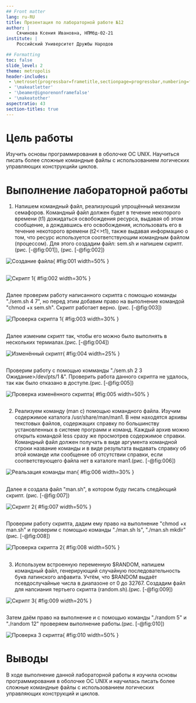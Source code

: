```yaml
---
## Front matter
lang: ru-RU
title: Презентация по лабораторной работе №12
author: |
	Сячинова Ксения Ивановна, НПМбд-02-21
institute: |
	Российский Университет Дружбы Народов

## Formatting
toc: false
slide_level: 2
theme: metropolis
header-includes: 
 - \metroset{progressbar=frametitle,sectionpage=progressbar,numbering=fraction}
 - '\makeatletter'
 - '\beamer@ignorenonframefalse'
 - '\makeatother'
aspectratio: 43
section-titles: true
---
```

# Цель работы

Изучить основы программирования в оболочке ОС UNIX. Научиться писать более сложные командные файлы с использованием логических управляющих конструкцийи циклов.

# Выполнение лабораторной работы

1. Напишем командный файл, реализующий упрощённый механизм семафоров. Командный файл должен будет в течение некоторого времени (t1) дожидаться освобождения ресурса, выдавая об этом сообщение, а дождавшись его освобождения, использовать его в течение некоторого времени (t2<>t1), также выдавая информацию о том, что ресурс используется соответствующим командным файлом (процессом). Для этого создадим файл: sem.sh и напишем скрипт.  (рис. [-@fig:001]), (рис. [-@fig:002])

![Создание файла](image/1.png){ #fig:001 width=50% }

##

![Скрипт 1](image/2.png){ #fig:002 width=30% }

##

Далее проверим работу написанного скрипта с помощью команды "./sem.sh 4 7", но перед этим добавим право на выполнение командой "chmod +x sem.sh". Скрипт работает верно. (рис. [-@fig:003])

![Проверка скрипта 1](image/3.png){ #fig:003 width=30% }

##

Далее изменим скрипт так, чтобы его можно было выполнять в нескольких термиалах.(рис. [-@fig:004])

![Изменённый скрипт](image/4.png){ #fig:004 width=25% }

##

Проверим работу с помощью комманды "./sem.sh 2 3 Ожидание>/dev/pts/1 &". Проверить работа данного скрипта не удалось, так как было отказано в доступе.(рис. [-@fig:005])

![Проверка изменённого скрипта](image/5.png){ #fig:005 width=50% }

##

2. Реализуем команду (man с) помощью командного файла. Изучим содержимое каталога /usr/share/man/man1. В нем находятся архивы текстовых файлов, содержащих справку по большинству установленных в системе программ и команд. Каждый архив можно открыть командой less сразу же просмотрев содержимое справки. Командный файл должен получать в виде аргумента командной строки название команды и в виде результата выдавать справку об этой команде или сообщение об отсутствии справки, если соответствующего файла нет в каталоге man1.(рис. [-@fig:006])

![Реальзация команды man](image/6.png){ #fig:006 width=30% }

##

Далее я создала файл "man.sh", в котором буду писать следйющий скрипт. (рис. [-@fig:007])

![Скрипт 2](image/7.png){ #fig:007 width=50% }

##

Проверим работу скрипта, дадим ему право на выполнение "chmod +x man.sh" и проверим с помощью команды "./man.sh ls", "./man.sh mkdir"(рис. [-@fig:008])

![Проверка скрипта 2](image/8.png){ #fig:008 width=50% }

##

3. Используем встроенную переменную $RANDOM, напишем командный файл, генерирующий случайную последовательность букв латинского алфавита. Учтём, что $RANDOM выдаёт псевдослучайные числа в диапазоне от 0 до 32767. Создадим файл для напсиания тертьего скрипта (random.sh).(рис. [-@fig:009])

![Скрипт 3](image/9.png){ #fig:009 width=20% }

##

Затем даём право на выполнение и с помощью команды "./random 5" и "./random 12" проверяем выполнение работы.(рис. [-@fig:010])

![Проверка 3 скрипта](image/10.png){ #fig:010 width=50% }


# Выводы

В ходе выполнение данной лабораторной работы я изучила основы программирования в оболочке OC UNIX и научилась писать более сложные командные файлы с использованием логических управляющих конструкций и циклов.
